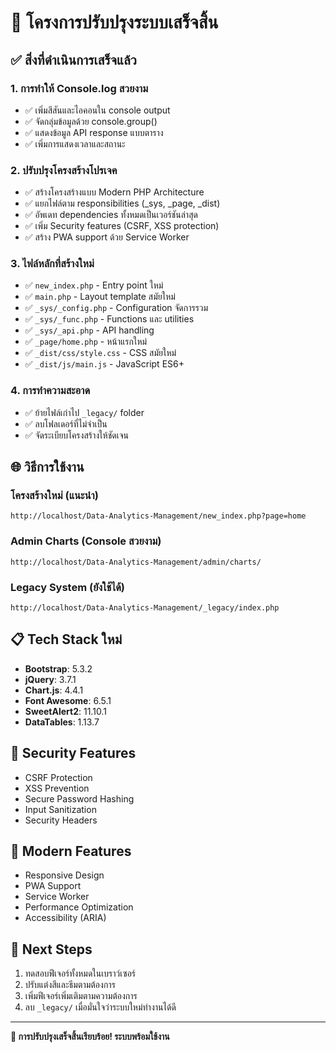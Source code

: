 # 🎯 โครงการปรับปรุงระบบเสร็จสิ้น

## ✅ สิ่งที่ดำเนินการเสร็จแล้ว

### 1. การทำให้ Console.log สวยงาม
- ✅ เพิ่มสีสันและไอคอนใน console output
- ✅ จัดกลุ่มข้อมูลด้วย console.group()
- ✅ แสดงข้อมูล API response แบบตาราง
- ✅ เพิ่มการแสดงเวลาและสถานะ

### 2. ปรับปรุงโครงสร้างโปรเจค
- ✅ สร้างโครงสร้างแบบ Modern PHP Architecture
- ✅ แยกไฟล์ตาม responsibilities (_sys, _page, _dist)
- ✅ อัพเดท dependencies ทั้งหมดเป็นเวอร์ชันล่าสุด
- ✅ เพิ่ม Security features (CSRF, XSS protection)
- ✅ สร้าง PWA support ด้วย Service Worker

### 3. ไฟล์หลักที่สร้างใหม่
- ✅ `new_index.php` - Entry point ใหม่
- ✅ `main.php` - Layout template สมัยใหม่
- ✅ `_sys/_config.php` - Configuration จัดการรวม
- ✅ `_sys/_func.php` - Functions และ utilities
- ✅ `_sys/_api.php` - API handling
- ✅ `_page/home.php` - หน้าแรกใหม่
- ✅ `_dist/css/style.css` - CSS สมัยใหม่
- ✅ `_dist/js/main.js` - JavaScript ES6+

### 4. การทำความสะอาด
- ✅ ย้ายไฟล์เก่าไป `_legacy/` folder
- ✅ ลบโฟลเดอร์ที่ไม่จำเป็น
- ✅ จัดระเบียบโครงสร้างให้ชัดเจน

## 🌐 วิธีการใช้งาน

### โครงสร้างใหม่ (แนะนำ)
```
http://localhost/Data-Analytics-Management/new_index.php?page=home
```

### Admin Charts (Console สวยงาม)
```
http://localhost/Data-Analytics-Management/admin/charts/
```

### Legacy System (ยังใช้ได้)
```
http://localhost/Data-Analytics-Management/_legacy/index.php
```

## 📋 Tech Stack ใหม่

- **Bootstrap**: 5.3.2
- **jQuery**: 3.7.1  
- **Chart.js**: 4.4.1
- **Font Awesome**: 6.5.1
- **SweetAlert2**: 11.10.1
- **DataTables**: 1.13.7

## 🔐 Security Features

- CSRF Protection
- XSS Prevention  
- Secure Password Hashing
- Input Sanitization
- Security Headers

## 📱 Modern Features

- Responsive Design
- PWA Support
- Service Worker
- Performance Optimization
- Accessibility (ARIA)

## 📝 Next Steps

1. ทดสอบฟีเจอร์ทั้งหมดในเบราว์เซอร์
2. ปรับแต่งสีและธีมตามต้องการ
3. เพิ่มฟีเจอร์เพิ่มเติมตามความต้องการ
4. ลบ `_legacy/` เมื่อมั่นใจว่าระบบใหม่ทำงานได้ดี

---
**🎉 การปรับปรุงเสร็จสิ้นเรียบร้อย! ระบบพร้อมใช้งาน**
